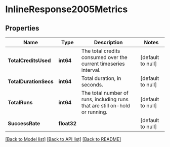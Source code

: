 # InlineResponse2005Metrics

## Properties
Name | Type | Description | Notes
------------ | ------------- | ------------- | -------------
**TotalCreditsUsed** | **int64** | The total credits consumed over the current timeseries interval. | [default to null]
**TotalDurationSecs** | **int64** | Total duration, in seconds. | [default to null]
**TotalRuns** | **int64** | The total number of runs, including runs that are still on-hold or running. | [default to null]
**SuccessRate** | **float32** |  | [default to null]

[[Back to Model list]](../README.md#documentation-for-models) [[Back to API list]](../README.md#documentation-for-api-endpoints) [[Back to README]](../README.md)

